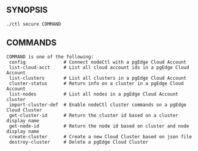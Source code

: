## SYNOPSIS
    ./ctl secure COMMAND
 
## COMMANDS
    COMMAND is one of the following:
     config              # Connect nodeCtl with a pgEdge Cloud Account
     list-cloud-acct     # List all cloud account ids in a pgEdge Cloud Account
     list-clusters       # List all clusters in a pgEdge Cloud Account
     cluster-status      # Return info on a cluster in a pgEdge Cloud Account
     list-nodes          # List all nodes in a pgEdge Cloud Account cluster
     import-cluster-def  # Enable nodeCtl cluster commands on a pgEdge Cloud Cluster
     get-cluster-id      # Return the cluster id based on a cluster display name
     get-node-id         # Return the node id based on cluster and node display name
     create-cluster      # Create a new Cloud Cluster based on json file
     destroy-cluster     # Delete a pgEdge Cloud Cluster

